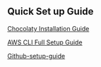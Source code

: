

## Quick Set up Guide

[Chocolaty Installation Guide](https://github.com/mxkdevops/gitHub/blob/main/chocolaty-installation-guide.md)

[AWS CLI Full Setup Guide](https://github.com/mxkdevops/gitHub/blob/main/AWS-CLI-Setup-Guide.md)


[Github-setup-guide](https://github.com/mxkdevops/gitHub/blob/main/Github-setup-guide.md)

